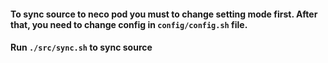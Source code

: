 #### To sync source to neco pod you must to change setting mode first. After that, you need to change config in ```config/config.sh``` file.
#### Run ```./src/sync.sh``` to sync source
